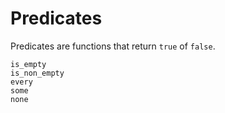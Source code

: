 # Predicates

Predicates are functions that return `true` of `false`.

```@docs
is_empty
is_non_empty
every
some
none
```